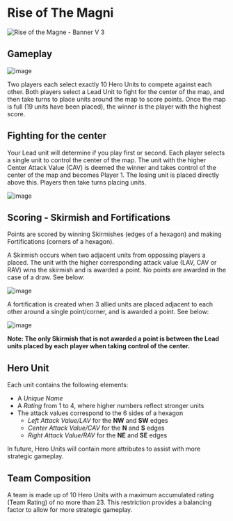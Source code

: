 # Rise of The Magni

![Rise of the Magne - Banner V 3](https://user-images.githubusercontent.com/13844325/116410974-5f6e9280-a889-11eb-9392-85a623f27ecf.jpg)

## Gameplay

![image](https://user-images.githubusercontent.com/13844325/116411318-b5433a80-a889-11eb-9195-92de196b748f.png)

Two players each select exactly 10 Hero Units to compete against each other. Both players select a Lead Unit to fight for the center of the map, and then take turns to place units around the map to score points. Once the map is full (19 units have been placed), the winner is the player with the highest score.

## Fighting for the center

Your Lead unit will determine if you play first or second. Each player selects a single unit to control the center of the map. The unit with the higher Center Attack Value (CAV) is deemed the winner and takes control of the center of the map and becomes Player 1. The losing unit is placed directly above this. Players then take turns placing units.

![image](https://user-images.githubusercontent.com/13844325/116411157-8cbb4080-a889-11eb-93c0-539234ad06fe.png)

## Scoring - Skirmish and Fortifications

Points are scored by winning Skirmishes (edges of a hexagon) and making Fortifications (corners of a hexagon). 

A Skirmish occurs when two adjacent units from oppossing players a placed. The unit with the higher corresponding attack value (LAV, CAV or RAV) wins the skirmish and is awarded a point. No points are awarded in the case of a draw. See below:

![image](https://user-images.githubusercontent.com/13844325/116411528-eae82380-a889-11eb-9502-1ae372bcf9d5.png)

A fortification is created when 3 allied units are placed adjacent to each other around a single point/corner, and is awarded a point. See below:

![image](https://user-images.githubusercontent.com/13844325/116411465-db68da80-a889-11eb-8226-cdccd16fdaf4.png)

**Note: The only Skirmish that is not awarded a point is between the Lead units placed by each player when taking control of the center.**

## Hero Unit

Each unit contains the following elements:

  - A *Unique Name*
  - A *Rating* from 1 to 4, where higher numbers reflect stronger units
  - The attack values correspond to the 6 sides of a hexagon
    - *Left Attack Value/LAV* for the **NW** and **SW** edges
    - *Center Attack Value/CAV* for the **N** and **S** edges
    - *Right Attack Value/RAV* for the **NE** and **SE** edges

In future, Hero Units will contain more attributes to assist with more strategic gameplay.

## Team Composition

A team is made up of 10 Hero Units with a maximum accumulated rating (Team Rating) of no more than 23. This restriction provides a balancing factor to allow for more strategic gameplay.
